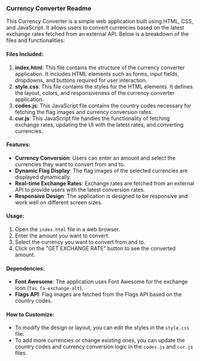 ### Currency Converter Readme

This Currency Converter is a simple web application built using HTML, CSS, and JavaScript. It allows users to convert currencies based on the latest exchange rates fetched from an external API. Below is a breakdown of the files and functionalities:

#### Files Included:
1. **index.html**: This file contains the structure of the currency converter application. It includes HTML elements such as forms, input fields, dropdowns, and buttons required for user interaction.
2. **style.css**: This file contains the styles for the HTML elements. It defines the layout, colors, and responsiveness of the currency converter application.
3. **codes.js**: This JavaScript file contains the country codes necessary for fetching the flag images and currency conversion rates.
4. **cur.js**: This JavaScript file handles the functionality of fetching exchange rates, updating the UI with the latest rates, and converting currencies.

#### Features:
- **Currency Conversion**: Users can enter an amount and select the currencies they want to convert from and to.
- **Dynamic Flag Display**: The flag images of the selected currencies are displayed dynamically.
- **Real-time Exchange Rates**: Exchange rates are fetched from an external API to provide users with the latest conversion rates.
- **Responsive Design**: The application is designed to be responsive and work well on different screen sizes.

#### Usage:
1. Open the `index.html` file in a web browser.
2. Enter the amount you want to convert.
3. Select the currency you want to convert from and to.
4. Click on the "GET EXCHANGE RATE" button to see the converted amount.

#### Dependencies:
- **Font Awesome**: The application uses Font Awesome for the exchange icon (`fas fa-exchange-alt`).
- **Flags API**: Flag images are fetched from the Flags API based on the country codes.

#### How to Customize:
- To modify the design or layout, you can edit the styles in the `style.css` file.
- To add more currencies or change existing ones, you can update the country codes and currency conversion logic in the `codes.js` and `cur.js` files.
